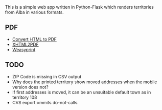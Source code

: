 This is a simple web app written in Python-Flask which renders territories
from Alba in various formats.

## PDF

* [Convert HTML to PDF](https://www.techiediaries.com/convert-html-pdf-python/)
* [XHTML2PDF](https://pypi.org/project/xhtml2pdf/)
* [Weasyprint](https://weasyprint.org/)

## TODO

* ZIP Code is missing in CSV output
* Why does the printed territory show moved addresses when the mobile version does not?
* If first addresses is moved, it can be an unsuitable default town as in territory 108
* CVS export ommits do-not-calls

